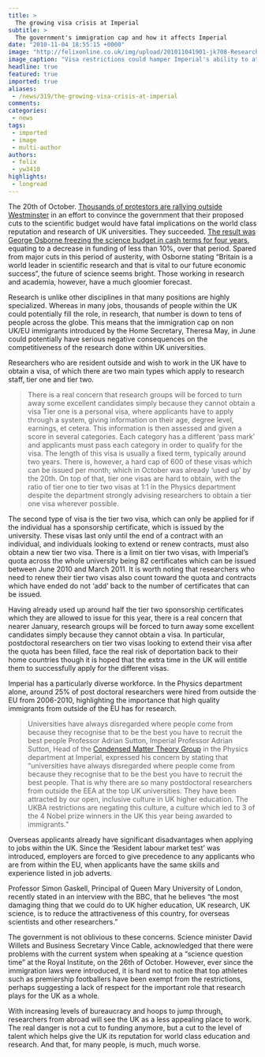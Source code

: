 ```yaml
---
title: >
  The growing visa crisis at Imperial
subtitle: >
  The government's immigration cap and how it affects Imperial
date: "2010-11-04 18:55:15 +0000"
image: "http://felixonline.co.uk/img/upload/201011041901-jk708-Research.jpg"
image_caption: "Visa restrictions could hamper Imperial's ability to attract talented researchers"
headline: true
featured: true
imported: true
aliases:
 - /news/319/the-growing-visa-crisis-at-imperial
comments:
categories:
 - news
tags:
 - imported
 - image
 - multi-author
authors:
 - felix
 - yw3410
highlights:
 - longread
---
```


The 20th of October. [Thousands of protestors are rallying outside Westminster](http://felixonline.co.uk/science/208/defend-our-geeks/) in an effort to convince the government that their proposed cuts to the scientific budget would have fatal implications on the world class reputation and research of UK universities. They succeeded. [The result was George Osborne freezing the science budget in cash terms for four years](http://felixonline.co.uk/news/242/imperial-wins-as-science-is-spared-major-cuts/), equating to a decrease in funding of less than 10%, over that period. Spared from major cuts in this period of austerity, with Osborne stating “Britain is a world leader in scientific research and that is vital to our future economic success”, the future of science seems bright. Those working in research and academia, however, have a much gloomier forecast.

Research is unlike other disciplines in that many positions are highly specialized. Whereas in many jobs, thousands of people within the UK could potentially fill the role, in research, that number is down to tens of people across the globe. This means that the immigration cap on non UK/EU immigrants introduced by the Home Secretary, Theresa May, in June could potentially have serious negative consequences on the competitiveness of the research done within UK universities.

Researchers who are resident outside and wish to work in the UK have to obtain a visa, of which there are two main types which apply to research staff, tier one and tier two.
> There is a real concern that research groups will be forced to turn away some excellent candidates simply because they cannot obtain a visa
Tier one is a personal visa, where applicants have to apply through a system, giving information on their age, degree level, earnings, et cetera. This information is then assessed and given a score in several categories. Each category has a different ‘pass mark’ and applicants must pass each category in order to qualify for the visa. The length of this visa is usually a fixed term, typically around two years. There is, however, a hard cap of 600 of these visas which can be issued per month; which in October was already ‘used up’ by the 20th. On top of that, tier one visas are hard to obtain, with the ratio of tier one to tier two visas at 1:1 in the Physics department despite the department strongly advising researchers to obtain a tier one visa wherever possible.

The second type of visa is the tier two visa, which can only be applied for if the individual has a sponsorship certificate, which is issued by the university. These visas last only until the end of a contract with an individual, and individuals looking to extend or renew contracts, must also obtain a new tier two visa. There is a limit on tier two visas, with Imperial’s quota across the whole university being 82 certificates which can be issued between June 2010 and March 2011. It is worth noting that researchers who need to renew their tier two visas also count toward the quota and contracts which have ended do not ‘add’ back to the number of certificates that can be issued.

Having already used up around half the tier two sponsorship certificates which they are allowed to issue for this year, there is a real concern that nearer January, research groups will be forced to turn away some excellent candidates simply because they cannot obtain a visa. In particular, postdoctoral researchers on tier two visas looking to extend their visa after the quota has been filled, face the real risk of deportation back to their home countries though it is hoped that the extra time in the UK will entitle them to successfully apply for the different visas.

Imperial has a particularly diverse workforce. In the Physics department alone, around 25% of post doctoral researchers were hired from outside the EU from 2006-2010, highlighting the importance that high quality immigrants from outside of the EU has for research.
> Universities have always disregarded where people come from because they recognise that to be the best you have to recruit the best people
> Professor Adrian Sutton, Imperial
Professor Adrian Sutton, Head of the [Condensed Matter Theory Group](http://www.imperial.ac.uk/research/cmth/) in the Physics department at Imperial, expressed his concern by stating that “universities have always disregarded where people come from because they recognise that to be the best you have to recruit the best people. That is why there are so many postdoctoral researchers from outside the EEA at the top UK universities. They have been attracted by our open, inclusive culture in UK higher education. The UKBA restrictions are negating this culture, a culture which led to 3 of the 4 Nobel prize winners in the UK this year being awarded to immigrants.”

Overseas applicants already have significant disadvantages when applying to jobs within the UK. Since the ‘Resident labour market test’ was introduced, employers are forced to give precedence to any applicants who are from within the EU, when applicants have the same skills and experience listed in job adverts.

Professor Simon Gaskell, Principal of Queen Mary University of London, recently stated in an interview with the BBC, that he believes “the most damaging thing that we could do to UK higher education, UK research, UK science, is to reduce the attractiveness of this country, for overseas scientists and other researchers.”

The government is not oblivious to these concerns. Science minister David Willets and Business Secretary Vince Cable, acknowledged that there were problems with the current system when speaking at a “science question time” at the Royal Institute, on the 26th of October. However, ever since the immigration laws were introduced, it is hard not to notice that top athletes such as premiership footballers have been exempt from the restrictions, perhaps suggesting a lack of respect for the important role that research plays for the UK as a whole.

With increasing levels of bureaucracy and hoops to jump through, researchers from abroad will see the UK as a less appealing place to work. The real danger is not a cut to funding anymore, but a cut to the level of talent which helps give the UK its reputation for world class education and research. And that, for many people, is much, much worse.
